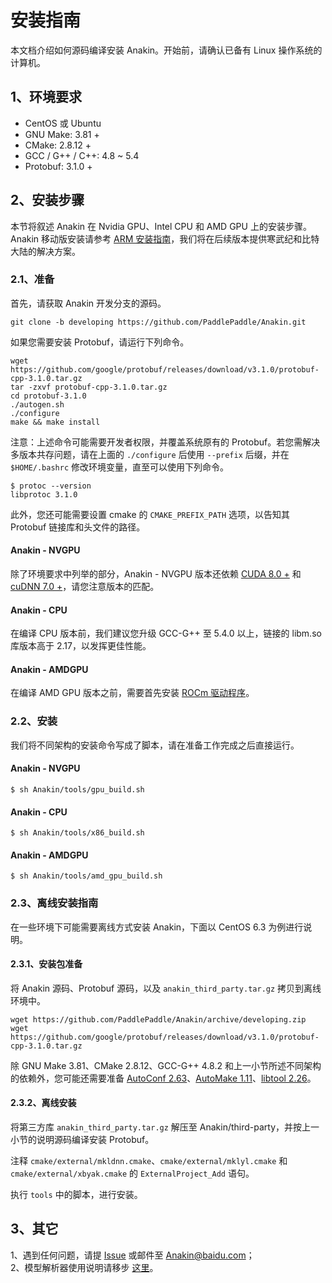 # 安装指南 #

本文档介绍如何源码编译安装 Anakin。开始前，请确认已备有 Linux 操作系统的计算机。

## 1、环境要求 ##

*  CentOS 或 Ubuntu
*  GNU Make: 3.81 +
*  CMake: 2.8.12 +
*  GCC / G++ / C++: 4.8 ~ 5.4
*  Protobuf: 3.1.0 +

## 2、安装步骤 ##

本节将叙述 Anakin 在 Nvidia GPU、Intel CPU 和 AMD GPU 上的安装步骤。Anakin 移动版安装请参考 [ARM 安装指南](run_on_arm_ch.md)，我们将在后续版本提供寒武纪和比特大陆的解决方案。

### 2.1、准备 ###

首先，请获取 Anakin 开发分支的源码。

    git clone -b developing https://github.com/PaddlePaddle/Anakin.git  

如果您需要安装 Protobuf，请运行下列命令。

    wget https://github.com/google/protobuf/releases/download/v3.1.0/protobuf-cpp-3.1.0.tar.gz  
    tar -zxvf protobuf-cpp-3.1.0.tar.gz
    cd protobuf-3.1.0
    ./autogen.sh
    ./configure
    make && make install

注意：上述命令可能需要开发者权限，并覆盖系统原有的 Protobuf。若您需解决多版本共存问题，请在上面的 `./configure` 后使用 `--prefix` 后缀，并在 `$HOME/.bashrc` 修改环境变量，直至可以使用下列命令。

    $ protoc --version
    libprotoc 3.1.0

此外，您还可能需要设置 cmake 的 `CMAKE_PREFIX_PATH` 选项，以告知其 Protobuf 链接库和头文件的路径。

#### Anakin - NVGPU ###

除了环境要求中列举的部分，Anakin - NVGPU 版本还依赖 [CUDA 8.0 +](https://developer.nvidia.com/cuda-zone) 和 [cuDNN 7.0 +](https://developer.nvidia.com/cudnn)，请您注意版本的匹配。


#### Anakin - CPU ###

在编译 CPU 版本前，我们建议您升级 GCC-G++ 至 5.4.0 以上，链接的 libm.so 库版本高于 2.17，以发挥更佳性能。

#### Anakin - AMDGPU ###

在编译 AMD GPU 版本之前，需要首先安装 [ROCm 驱动程序](https://github.com/RadeonOpenCompute/ROCm/blob/master/README.md)。

### 2.2、安装 ###

我们将不同架构的安装命令写成了脚本，请在准备工作完成之后直接运行。

#### Anakin - NVGPU ###

    $ sh Anakin/tools/gpu_build.sh

#### Anakin - CPU ###

    $ sh Anakin/tools/x86_build.sh

#### Anakin - AMDGPU ###

    $ sh Anakin/tools/amd_gpu_build.sh

### 2.3、离线安装指南 ###

在一些环境下可能需要离线方式安装 Anakin，下面以 CentOS 6.3 为例进行说明。

#### 2.3.1、安装包准备 ###

将 Anakin 源码、Protobuf 源码，以及 `anakin_third_party.tar.gz` 拷贝到离线环境中。

    wget https://github.com/PaddlePaddle/Anakin/archive/developing.zip
    wget https://github.com/google/protobuf/releases/download/v3.1.0/protobuf-cpp-3.1.0.tar.gz

除 GNU Make 3.81、CMake 2.8.12、GCC-G++ 4.8.2 和上一小节所述不同架构的依赖外，您可能还需要准备 [AutoConf 2.63](https://centos.pkgs.org/6/centos-i386/autoconf-2.63-5.1.el6.noarch.rpm.html)、[AutoMake 1.11](https://centos.pkgs.org/6/centos-i386/automake-1.11.1-4.el6.noarch.rpm.html)、[libtool 2.26](https://centos.pkgs.org/6/centos-x86_64/libtool-2.2.6-15.5.el6.x86_64.rpm.html)。

#### 2.3.2、离线安装 ###

将第三方库 `anakin_third_party.tar.gz` 解压至 Anakin/third-party，并按上一小节的说明源码编译安装 Protobuf。

注释 `cmake/external/mkldnn.cmake`、`cmake/external/mklyl.cmake` 和 `cmake/external/xbyak.cmake` 的 `ExternalProject_Add` 语句。

执行 `tools` 中的脚本，进行安装。

## 3、其它 ##

1、遇到任何问题，请提 [Issue](https://github.com/PaddlePaddle/Anakin/issues) 或邮件至 Anakin@baidu.com；  
2、模型解析器使用说明请移步 [这里](Converter_ch.md)。
